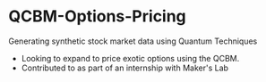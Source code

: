 # QCBM-Options-Pricing
Generating synthetic stock market data using Quantum Techniques

- Looking to expand to price exotic options using the QCBM.
- Contributed to as part of an internship with Maker's Lab
